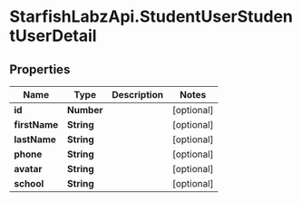 # StarfishLabzApi.StudentUserStudentUserDetail

## Properties
Name | Type | Description | Notes
------------ | ------------- | ------------- | -------------
**id** | **Number** |  | [optional] 
**firstName** | **String** |  | [optional] 
**lastName** | **String** |  | [optional] 
**phone** | **String** |  | [optional] 
**avatar** | **String** |  | [optional] 
**school** | **String** |  | [optional] 

